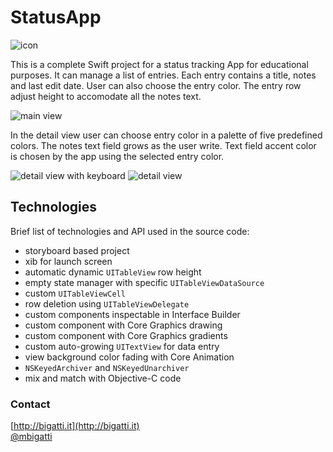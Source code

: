 # StatusApp

![icon](http://cl.ly/image/2f060g2a3I0c/StatusAppIcon.png)

This is a complete Swift project for a status tracking App for educational purposes. It can manage a list of entries. Each entry contains a title, notes and last edit date. User can also choose the entry color. The entry row adjust height to accomodate all the notes text.

![main view](http://cl.ly/image/0x3H1W3V450J/download/StatusApp1.png)

In the detail view user can choose entry color in a palette of five predefined colors. The notes text field grows as the user write. Text field accent color is chosen by the app using the selected entry color.

![detail view with keyboard](http://cl.ly/image/053a2Y1j3Z0D/download/StatusApp3.png)
![detail view](http://cl.ly/image/2T3P0P3G2f47/download/StatusApp2.png)

## Technologies
Brief list of technologies and API used in the source code:

- storyboard based project
- xib for launch screen
- automatic dynamic `UITableView` row height
- empty state manager with specific `UITableViewDataSource`
- custom `UITableViewCell`
- row deletion using `UITableViewDelegate`
- custom components inspectable in Interface Builder
- custom component with Core Graphics drawing
- custom component with Core Graphics gradients
- custom auto-growing `UITextView` for data entry
- view background color fading with Core Animation
- `NSKeyedArchiver` and `NSKeyedUnarchiver`
- mix and match with Objective-C code

### Contact
[http://bigatti.it](http://bigatti.it)  
[@mbigatti](https://twitter.com/mbigatti)
